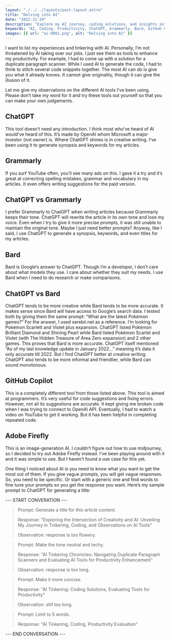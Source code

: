 ```yaml
---
layout: "./../../layouts/post.layout.astro"
title: "Delving into AI"
date: "2022-12-29"
description: "Explore my AI journey, coding solutions, and insights into tools like ChatGPT, Grammarly, Bard, GitHub Copilot, and Adobe Firefly. Discover how AI enhances productivity and the nuances of each tool. Dive into the world of creativity and efficiency with AI, demystifying its role in my experiences and experiments."
keywords: "AI, Coding, Productivity, ChatGPT, Grammarly, Bard, GitHub Copilot, Adobe Firefly, Tinkering, Creative Writing, Tech Tools, Insights"
images: [{ url: "ai-0001.png", alt: "Delving into AI" }]
---
```


I want to list my experiences and tinkering with AI. Personally, I’m not threatened by AI taking over our jobs. I just see them as tools to enhance my productivity. For example, I had to come up with a solution for a duplicate paragraph scanner. While I used AI to generate the code, I had to think to stitch several code snippets together. The most AI can do is give you what it already knows. It cannot give originality, though it can give the illusion of it.

Let me give my observations on the different AI tools I’ve been using. Please don’t take my word for it and try these tools out yourself so that you can make your own judgements.

## ChatGPT

This tool doesn’t need any introduction. I think most who’ve heard of AI would’ve heard of this. It’s made by OpenAI whom Microsoft a major investor (not owner) is. Where ChatGPT shines is in creative writing. I’ve been using it to generate synopsis and keywords for my articles.

## Grammarly

If you surf YouTube often, you’ll see many ads on this. I gave it a try and it’s great at correcting spelling mistakes, grammar and vocabulary in my articles. It even offers writing suggestions for the paid version.

## ChatGPT vs Grammarly

I prefer Grammarly to ChatGPT when writing articles because Grammarly keeps their tone. ChatGPT will rewrite the article in its own tone and lose my voice. Even when I try to give it more precise prompts, it was still unable to maintain the original tone. Maybe I just need better prompts? Anyway, like I said, I use ChatGPT to generate a synopsis, keywords, and even titles for my articles.

## Bard

Bard is Google’s answer to ChatGPT. Though I’m a developer, I don’t care about what models they use. I care about whether they suit my needs. I use Bard when I need to do research or make comparisons.

## ChatGPT vs Bard

ChatGPT tends to be more creative while Bard tends to be more accurate. It makes sense since Bard will have access to Google’s search data. I tested both by giving them the same prompt: “What are the latest Pokémon games?” For the answer, I used serebii.net as a reference. I’m looking for Pokémon Scarlett and Violet plus expansion. ChatGPT listed Pokémon Brilliant Diamond and Shining Pearl while Bard listed Pokémon Scarlet and Violet (with The Hidden Treasure of Area Zero expansion) and 2 other games. This proves that Bard is more accurate. ChatGPT itself mentioned “As of my last knowledge update in January 2022…” meaning it’s data it only accurate till 2022. But I find ChatGPT better at creative writing. ChatGPT also tends to be more informal and friendlier, while Bard can sound monotonous.

## GitHub Copilot

This is a completely different tool from those listed above. This tool is aimed at programmers. It’s very useful for code suggestions and fixing errors. However, not all its suggestions are accurate. It kept giving me broken code when I was trying to connect to OpenAI API. Eventually, I had to watch a video on YouTube to get it working. But it has been helpful in completing repeated code.

## Adobe Firefly

This is an image-generation AI. I couldn’t figure out how to use midjourney, so I decided to try out Adobe Firefly instead. I’ve been playing around with it and it was simple to use. But I haven’t found a use case for this yet.

One thing I noticed about AI is you need to know what you want to get the most out of them. If you give vague prompts, you will get vague responses. So, you need to be specific. Or start with a generic one and find words to fine tune your prompts so you get the response you want.
Here’s my sample prompt to ChatGPT for generating a title:

--- START CONVERATION ---

> Prompt: Generate a title for _this article content_.
>
> Response: "Exploring the Intersection of Creativity and AI: Unveiling My Journey in Tinkering, Coding, and Observations on AI Tools"
>
> Observation: response is too flowery.

> Prompt: Make the tone neutral and techy.
>
> Response: "AI Tinkering Chronicles: Navigating Duplicate Paragraph Scanners and Evaluating AI Tools for Productivity Enhancement"
>
> Observation: response is too long.

> Prompt: Make it more concise.
>
> Response: "AI Tinkering: Coding Solutions, Evaluating Tools for Productivity"
>
> Observation: still too long.

> Prompt: Limit to 5 words.
>
> Response: "AI Tinkering, Coding, Productivity Evaluation"

--- END CONVERSATION ---
